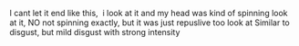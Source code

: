

I cant let it end like this,  i look at it and my head was kind of spinning look at it, NO not spinning exactly, but it was just repuslive too look at Similar to disgust, but mild disgust with strong intensity